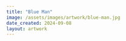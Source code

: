 ```yaml
---
title: "Blue Man"
image: /assets/images/artwork/blue-man.jpg
date_created: 2024-09-08
layout: artwork
---
```

